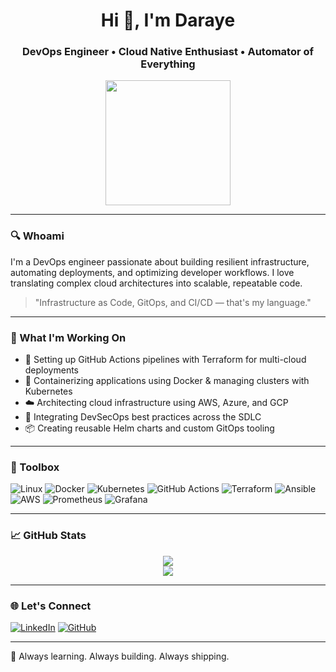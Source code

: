 <h1 align="center">Hi 👋, I'm Daraye</h1>
<h3 align="center">DevOps Engineer • Cloud Native Enthusiast • Automator of Everything</h3>

<p align="center">
  <img src="https://media.giphy.com/media/3o7aD2saalBwwftBIY/giphy.gif" width="200"/>
</p>

---

### 🔍 Whoami

I'm a DevOps engineer passionate about building resilient infrastructure, automating deployments, and optimizing developer workflows. I love translating complex cloud architectures into scalable, repeatable code.

> "Infrastructure as Code, GitOps, and CI/CD — that's my language."

---

### 🚀 What I'm Working On

- 🔧 Setting up GitHub Actions pipelines with Terraform for multi-cloud deployments  
- 🐳 Containerizing applications using Docker & managing clusters with Kubernetes  
- ☁️ Architecting cloud infrastructure using AWS, Azure, and GCP  
- 🔐 Integrating DevSecOps best practices across the SDLC  
- 📦 Creating reusable Helm charts and custom GitOps tooling  

---

### 🧰 Toolbox

![Linux](https://img.shields.io/badge/Linux-FCC624?style=flat&logo=linux&logoColor=black)
![Docker](https://img.shields.io/badge/Docker-2496ED?style=flat&logo=docker&logoColor=white)
![Kubernetes](https://img.shields.io/badge/Kubernetes-326CE5?style=flat&logo=kubernetes&logoColor=white)
![GitHub Actions](https://img.shields.io/badge/GitHub_Actions-2088FF?style=flat&logo=github-actions&logoColor=white)
![Terraform](https://img.shields.io/badge/Terraform-623CE4?style=flat&logo=terraform&logoColor=white)
![Ansible](https://img.shields.io/badge/Ansible-EE0000?style=flat&logo=ansible&logoColor=white)
![AWS](https://img.shields.io/badge/AWS-232F3E?style=flat&logo=amazon-aws&logoColor=white)
![Prometheus](https://img.shields.io/badge/Prometheus-E6522C?style=flat&logo=prometheus&logoColor=white)
![Grafana](https://img.shields.io/badge/Grafana-F46800?style=flat&logo=grafana&logoColor=white)

---

### 📈 GitHub Stats

<p align="center">
  <img src="https://github-readme-stats.vercel.app/api?username=daraye-tech&show_icons=true&theme=radical" />
  <br/>
  <img src="https://streak-stats.demolab.com?user=daraye-tech&theme=highcontrast&hide_border=true" />
</p>

---

### 🌐 Let's Connect

[![LinkedIn](https://img.shields.io/badge/LinkedIn-%230077B5.svg?&style=flat&logo=linkedin&logoColor=white)](https://www.linkedin.com/in/daraye-tech/)
[![GitHub](https://img.shields.io/badge/GitHub-100000?style=flat&logo=github&logoColor=white)](https://github.com/daraye-tech)

---

🧠 Always learning. Always building. Always shipping.

